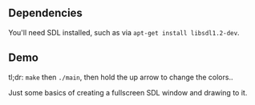 Dependencies
------------
You'll need SDL installed, such as via `apt-get install libsdl1.2-dev`.

Demo
----
tl;dr: `make` then `./main`, then hold the up arrow to change the colors..

Just some basics of creating a fullscreen SDL window and drawing to it.
